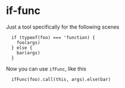 # if-func

Just a  tool specifically for the following scenes

```
  if (typeof(foo) === 'function) {
    foo(args)
  } else {
    bar(args)
  }
```

Now you can use `ifFunc`, like this

```
  ifFunc(foo).call(this, args).else(bar)
```